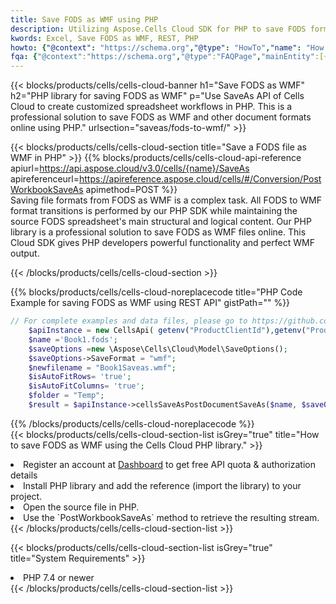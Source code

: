 ```yaml
---
title: Save FODS as WMF using PHP 
description: Utilizing Aspose.Cells Cloud SDK for PHP to save FODS format file as WMF format file. 
kwords: Excel, Save FODS as WMF, REST, PHP
howto: {"@context": "https://schema.org","@type": "HowTo","name": "How to save FODS as WMF using the Cells Cloud PHP library.","description": "How to save FODS as WMF using the Cells Cloud PHP library.","image": {"@type": "ImageObject"},"url": "/php/saveas/fods-to-wmf/","step": [{ "@type": "HowToStep","name": "How to save FODS as WMF using the Cells Cloud PHP library. step 1", "image": {"@type": "ImageObject",},"url": "/php/saveas/fods-to-wmf/","text": "Register an account at <a href='https://dashboard.aspose.cloud/'>Dashboard</a> to get free API quota & authorization details",},{ "@type": "HowToStep","name": "How to save FODS as WMF using the Cells Cloud PHP library. step 1", "image": {"@type": "ImageObject",},"url": "/php/saveas/fods-to-wmf/","text": "Install PHP library and add the reference (import the library) to your project.",},{ "@type": "HowToStep","name": "How to save FODS as WMF using the Cells Cloud PHP library. step 1", "image": {"@type": "ImageObject",},"url": "/php/saveas/fods-to-wmf/","text": "Open the source file in PHP.",},{ "@type": "HowToStep","name": "How to save FODS as WMF using the Cells Cloud PHP library. step 1", "image": {"@type": "ImageObject",},"url": "/php/saveas/fods-to-wmf/","text": "Use the `PostWorkbookSaveAs` method to retrieve the resulting stream.",}, ],"supply": {"@type": "HowToSupply","name": "document"},"tool": [{"@type": "HowToTool","name": "phpstorm, Visual Studio Code, Eclipse"},{"@type": "HowToTool","name": "Aspose Cells"}],"totalTime": "PT6M"}
fqa: {"@context":"https://schema.org","@type":"FAQPage","mainEntity":[{"@type":"Question","name":"Why save file as other formats file in C# using REST API?","acceptedAnswer":{"@type":"Answer","text":"Documents are encoded in many ways, and some files may be incompatible with the software you use. To open and read such files, just save them as appropriate file formats.<br/><ol><li>Install .NET SDK and add the reference (import the library) to your project.</li><li>Open the source file in C# using REST API.</li><li>Call the PostWorkbookSaveAsRequest() method, passing an output filename with required extension.</li><li>Get the result of save as a separate file.</li></ol>"}},{"@type":"Question","name":"What file formats can I save as with your C# library?","acceptedAnswer":{"@type":"Answer","text":"We support a variety of file formats for conversion using .NET library, including XLSX, Excel, xls , PDF, CSV, HTML, Markdown, XML, PNG, JPG, TIFF, Json, TXT and many more."}},{"@type":"Question","name":"What is the maximum allowed file size for conversion using this .NET library?","acceptedAnswer":{"@type":"Answer","text":"There are no file size limits for format conversions using .NET library."}}]}
---
```



{{< blocks/products/cells/cells-cloud-banner h1="Save FODS as WMF" h2="PHP library for saving FODS as WMF" p="Use SaveAs API of Cells Cloud to create customized spreadsheet workflows in PHP. This is a professional solution to save FODS as WMF and other document formats online using PHP." urlsection="saveas/fods-to-wmf/" >}}

{{< blocks/products/cells/cells-cloud-section  title="Save a FODS file as WMF in PHP" >}}
{{% blocks/products/cells/cells-cloud-api-reference  apiurl=https://api.aspose.cloud/v3.0/cells/{name}/SaveAs  apireferenceurl=https://apireference.aspose.cloud/cells/#/Conversion/PostWorkbookSaveAs  apimethod=POST %}}
<br/>
Saving file formats from FODS as WMF is a complex task. All FODS to WMF format transitions is performed by our PHP SDK while maintaining the source FODS spreadsheet's main structural and logical content. Our PHP library is a professional solution to save FODS as WMF files online. This Cloud SDK gives PHP developers powerful functionality and perfect WMF output.

{{< /blocks/products/cells/cells-cloud-section >}}

{{% blocks/products/cells/cells-cloud-noreplacecode title="PHP Code Example for saving FODS as WMF using REST API" gistPath="" %}}
  
```php
// For complete examples and data files, please go to https://github.com/aspose-cells-cloud/aspose-cells-cloud-php/
    $apiInstance = new CellsApi( getenv("ProductClientId"),getenv("ProductClientSecret") );
    $name ='Book1.fods';
    $saveOptions =new \Aspose\Cells\Cloud\Model\SaveOptions();
    $saveOptions->SaveFormat = "wmf";
    $newfilename = "Book1Saveas.wmf";
    $isAutoFitRows= 'true';
    $isAutoFitColumns= 'true';
    $folder = "Temp";
    $result = $apiInstance->cellsSaveAsPostDocumentSaveAs($name, $saveOptions, $newfilename,$isAutoFitRows, $isAutoFitColumns, $folder);
```
  
{{% /blocks/products/cells/cells-cloud-noreplacecode  %}}
<br/>
{{< blocks/products/cells/cells-cloud-section-list isGrey="true"  title="How to save FODS as WMF using the Cells Cloud PHP library." >}}
<li>Register an account at <a href="https://dashboard.aspose.cloud/">Dashboard</a> to get free API quota & authorization details</li>
<li>Install PHP library and add the reference (import the library) to your project.</li>
<li>Open the source file in PHP.</li>
<li>Use the `PostWorkbookSaveAs` method to retrieve the resulting stream.</li>
{{< /blocks/products/cells/cells-cloud-section-list >}}

{{< blocks/products/cells/cells-cloud-section-list isGrey="true"  title="System Requirements" >}}
<li>PHP 7.4 or newer</li>
{{< /blocks/products/cells/cells-cloud-section-list >}}
